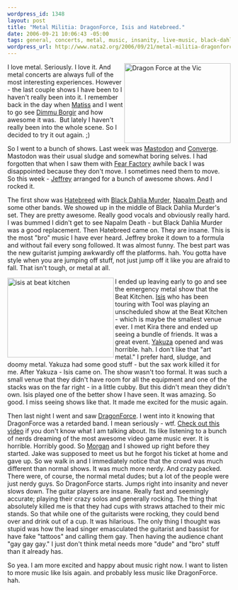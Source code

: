 ```yaml
--- 
wordpress_id: 1348
layout: post
title: "Metal Militia: DragonForce, Isis and Hatebreed."
date: 2006-09-21 10:06:43 -05:00
tags: general, concerts, metal, music, insanity, live-music, black-dahlia-murder, hatebreed, napalm-death, mastodon, jeffrey, morgan, isis, dragonforce
wordpress_url: http://www.nata2.org/2006/09/21/metal-militia-dragonforce-isis-and-hatebreed/
---
```

<p><a title="Photo Sharing" href="http://www.flickr.com/photos/natatwo/248662730/"><img height="180" alt="Dragon Force at the Vic" src="http://static.flickr.com/95/248662730_8bc208ac4a_m.jpg" width="240" align="right"></a>I love metal. Seriously. I love it. And metal concerts are always full of the most interesting experiences. However - the last couple shows I have been to I haven't really been into it. I remember back in the day when <a href="http://www.therats.org">Matiss</a> and I went to go see <a href="http://www.dimmu-borgir.com/">Dimmu Borgir</a> and how awesome it was.&nbsp; But lately I haven't really been into the whole scene. So I decided to try it out again. ;)</p> <p>So I went to a bunch of shows. Last week was <a href="http://www.mastodonrocks.com/">Mastodon</a> and <a href="http://www.convergecult.com/">Converge</a>. Mastodon was their usual sludge and somewhat boring selves. I had forgotten that when I saw them with <a href="http://www.fearfactory.com/">Fear Factory</a> awhile back I was disappointed because they don't move. I sometimes need them to move.&nbsp; So this week - <a href="http://callmejeffrey.com/">Jeffrey</a> arranged for a bunch of awesome shows. And I rocked it. </p> <p>The first show was <a href="http://www.hatebreed.com/">Hatebreed</a> with <a href="http://www.blackdahliamurder.org/">Black Dahlia Murder</a>, <a href="http://www.enemyofthemusicbusiness.com/">Napalm Death</a> and some other bands. We showed up in the middle of Black Dahlia Murder's set. They are pretty awesome. Really good vocals and obviously really hard. I was bummed I didn't get to see Napalm Death - but Black Dahlia Murder was a good replacement. Then Hatebreed came on. They are insane. This is the most "bro" music I have ever heard. Jeffrey broke it down to a formula and without fail&nbsp;every song followed. It was almost funny. The best part was the new guitarist jumping awkwardly off the platforms. hah. You gotta have style when you are jumping off stuff, not just jump off it like you are afraid to fall. That isn't tough, or metal at all.</p> <p><a title="Photo Sharing" href="http://www.flickr.com/photos/natatwo/248034560/"><img height="180" alt="isis at beat kitchen" src="http://static.flickr.com/81/248034560_f236b7d101_m.jpg" width="240" align="left"></a>I ended up leaving early to go and see the emergency metal show that the Beat Kitchen. <a href="http://www.sgnl05.com/">Isis</a> who has been touring with Tool was playing an unscheduled show at the Beat Kitchen - which is maybe the smallest venue ever. I met Kira there and ended up seeing a bundle of friends. It was a great event. <a href="http://www.yakuzadojo.com/">Yakuza</a> opened and was horrible. hah. I don't like that "art metal." I prefer hard, sludge, and doomy metal. Yakuza had some good stuff - but the sax work killed it for me. After Yakuza - Isis came on. The show wasn't too formal. It was such a small venue that they didn't have room for all the equipment and one of the stacks was on the far right - in a little cubby. But this didn't mean they didn't own. Isis played one of the better show I have seen. It was amazing. So good. I miss seeing shows like that. It made me excited for the music again. </p> <p>Then last night I went and saw <a href="http://www.dragonforce.com/">DragonForce</a>. I went into it knowing that DragonForce was a retarded band. I mean seriously - wtf. <a href="http://youtube.com/watch?v=p7_JafYlMY8">Check out this video</a> if you don't know what I am talking about. Its like listening to a bunch of nerds dreaming of the most awesome video game music ever. It is horrible. Horribly good. So <a href="http://attackmorgan.com/">Morgan</a> and I showed up right before they started. Jake was supposed to meet us but he forgot his ticket at home and gave up. So we walk in and I immediately notice that the crowd was much different than normal shows. It was much more nerdy. And crazy packed. There were, of course, the normal metal dudes; but a lot of the people were just nerdy guys. So DragonForce starts. Jumps right into insanity and never slows down. The guitar players are insane. Really fast and seemingly accurate; playing their crazy solos and generally rocking. The thing that absolutely killed me is that they had cups with straws attached to their mic stands. So that while one of the guitarists were rocking, they could bend over and drink out of a cup. It was hilarious. The only thing I thought was stupid was how the lead singer emasculated the guitarist and bassist for have fake "tattoos" and calling them gay. Then having the audience chant "gay gay gay." I just don't think metal needs more "dude" and "bro" stuff than it already has. </p> <p>So yea. I am more excited and happy about music right now. I want to listen to more music like Isis again. and probably less music like DragonForce. hah. </p>
